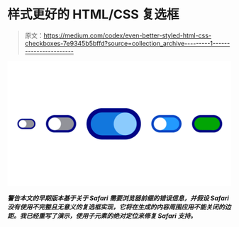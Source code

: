 # 样式更好的 HTML/CSS 复选框

> 原文：<https://medium.com/codex/even-better-styled-html-css-checkboxes-7e9345b5bffd?source=collection_archive---------1----------------------->

![](img/10d45e2100158a36d3b242913f6471d5.png)

******警告***本文的早期版本基于关于 Safari 需要浏览器前缀的错误信息，并假设 Safari 没有使用不完整且无意义的复选框实现，它将在生成的内容周围应用不能关闭的边距。我已经重写了演示，使用子元素的绝对定位来修复 Safari 支持。***